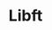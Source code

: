 ---
layout: tag-list
type: tag
title: Libft
slug: libft
category: 42cursus
sidebar: true
description: >
   0 circle / libft에 관하여
---